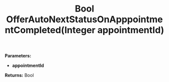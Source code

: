 ﻿---
uid: crmscript_ref_NSProjectAgent_OfferAutoNextStatusOnApppointmentCompleted
title: Bool OfferAutoNextStatusOnApppointmentCompleted(Integer appointmentId)
intellisense: NSProjectAgent.OfferAutoNextStatusOnApppointmentCompleted
keywords: NSProjectAgent, OfferAutoNextStatusOnApppointmentCompleted
so.topic: reference
---



**Parameters:**
 - **appointmentId** 

**Returns:** Bool

